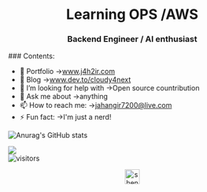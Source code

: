 
<h1 align="center"> Learning OPS /AWS
<h3 align="center">Backend Engineer / AI enthusiast</h3>
### Contents:

- 🔭 Portfolio                  ->www.j4h2ir.com
- 🌱 Blog               ->www.dev.to/cloudy4next
- 🤔 I’m looking for help with  ->Open source countribution
- 💬 Ask me about               ->anything
- 📫 How to reach me:           ->jahangir7200@live.com
- ⚡ Fun fact:                  ->I'm just a nerd!




![Anurag's GitHub stats](https://github-readme-stats.vercel.app/api?username=cloudy4next&show_icons=true&theme=radical&style=flat-square)


![](https://komarev.com/ghpvc/?username=cloudy4next&color=yellow)
<br />
![visitors](https://visitor-badge.laobi.icu/badge?page_id=cloudy4next.cloudy4next)

<p align="center">
<a href="https://kaggle.com/cloudy4next" target="blank"><img align="center" src="https://cdn.jsdelivr.net/npm/simple-icons@3.0.1/icons/kaggle.svg" alt="shentao" height="30" width="30" /></a>
</p>
